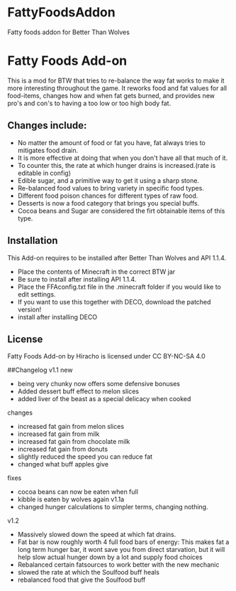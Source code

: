 # FattyFoodsAddon
Fatty foods addon for Better Than Wolves
# Fatty Foods Add-on

This is a mod for BTW that tries to re-balance the way fat works to make it more interesting throughout the game. It reworks food and fat values for all food-items, changes how and when fat gets burned, and provides new pro's and con's to having a too low or too high body fat.

## Changes include:
- No matter the amount of food or fat you have, fat always tries to mitigates food drain.
- It is more effective at doing that when you don't have all that much of it.
- To counter this, the rate at which hunger drains is increased.(rate is editable in config)
- Edible sugar, and a primitive way to get it using a sharp stone.
- Re-balanced food values to bring variety in specific food types.
- Different food poison chances for different types of raw food.
- Desserts is now a food category that brings you special buffs.
- Cocoa beans and Sugar are considered the firt obtainable items of this type.


## Installation

This Add-on requires to be installed after Better Than Wolves and API 1.1.4.

- Place the contents of Minecraft in the correct BTW jar
- Be sure to install after installing API 1.1.4.
- Place the FFAconfig.txt file in the .minecraft folder if you would like to edit settings.
- If you want to use this together with DECO, download the patched version!
- install after installing DECO

## License
 Fatty Foods Add-on by Hiracho is licensed under CC BY-NC-SA 4.0

##Changelog 
v1.1
new
- being very chunky now offers some defensive bonuses
- Added dessert buff effect to melon slices
- added liver of the beast as a special delicacy when cooked 

changes
- increased fat gain from melon slices
- increased fat gain from milk
- increased fat gain from chocolate milk
- increased fat gain from donuts
- slightly reduced the speed you can reduce fat
- changed what buff apples give

fixes
- cocoa beans can now be eaten when full
- kibble is eaten by wolves again
v1.1a
- changed hunger calculations to simpler terms, changing nothing.

v1.2
- Massively slowed down the speed at which fat drains.
- Fat bar is now roughly worth 4 full food bars of energy: 
	This makes fat a long term hunger bar, it wont save you from direct
	starvation, but it will help slow actual hunger down by a lot and supply
	food choices
- Rebalanced certain fatsources to work better with the new mechanic
- slowed the rate at which the Soulfood buff heals
- rebalanced food that give the Soulfood buff




